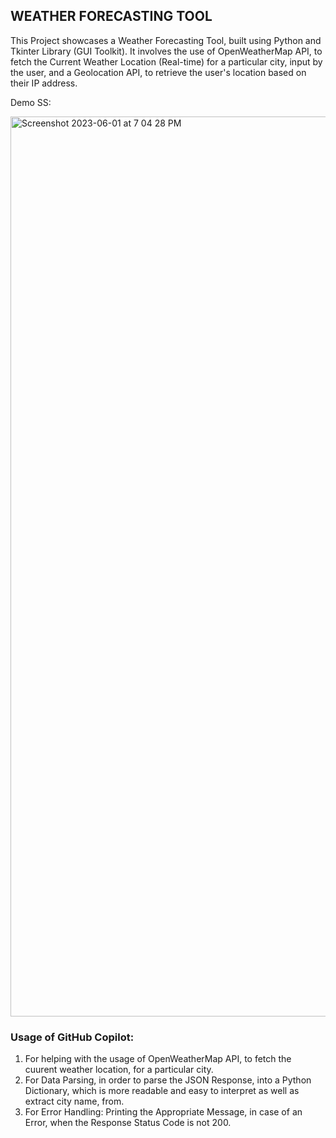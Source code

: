 ## WEATHER FORECASTING TOOL

This Project showcases a Weather Forecasting Tool, built using Python and Tkinter Library (GUI Toolkit). It involves the use of OpenWeatherMap API,
to fetch the Current Weather Location (Real-time) for a particular city, input by the user, and a Geolocation API, to retrieve the user's location based on their IP address.

Demo SS:

<img width="1440" alt="Screenshot 2023-06-01 at 7 04 28 PM" src="https://github.com/girishatechie/weather-forecast/assets/104763901/8dbdc003-f175-4785-a131-cbc5ee201c5a">

### Usage of GitHub Copilot:
1. For helping with the usage of OpenWeatherMap API, to fetch the cuurent weather location, for a particular city. 
2. For Data Parsing, in order to parse the JSON Response, into a Python Dictionary, which is more readable and easy to interpret as well as extract city name, from.
3. For Error Handling: Printing the Appropriate Message, in case of an Error, when the Response Status Code is not 200.


